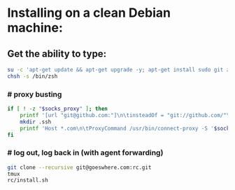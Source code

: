 # Installing on a clean Debian machine:

## Get the ability to type:

```bash
su -c 'apt-get update && apt-get upgrade -y; apt-get install sudo git zsh tmux connect-proxy; adduser faux sudo; chsh -s /bin/zsh'
chsh -s /bin/zsh
```

### # proxy busting

```bash
if [ ! -z "$socks_proxy" ]; then
    printf '[url "git@github.com:"]\n\tinsteadOf = "git://github.com/"\n\tinsteadOf = "https://github.com/"\n' >> ~/.gitconfig
    mkdir .ssh
    printf 'Host *.com\n\tProxyCommand /usr/bin/connect-proxy -S '$socks_proxy' %%h %%p\n' >> .ssh/config
fi
```

### # log out, log back in (with agent forwarding)

```bash
git clone --recursive git@goeswhere.com:rc.git
tmux
rc/install.sh
```
